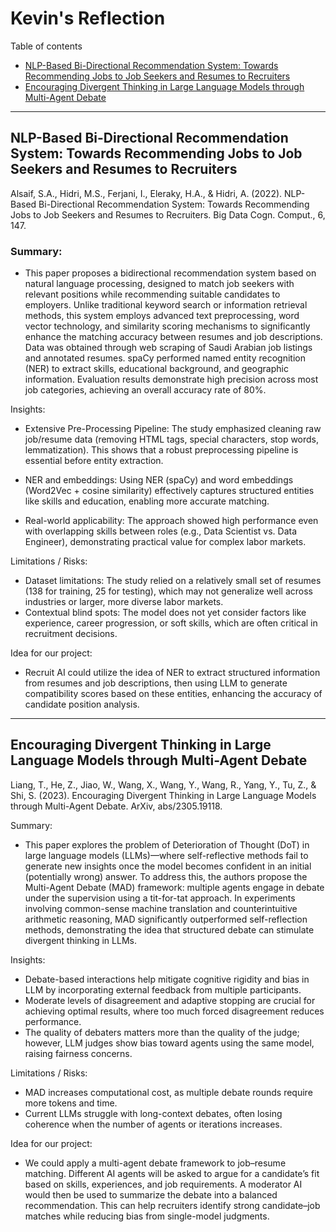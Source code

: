 # Kevin's Reflection

Table of contents
- [NLP-Based Bi-Directional Recommendation System: Towards
 Recommending Jobs to Job Seekers and Resumes to Recruiters](#paper-1)
- [Encouraging Divergent Thinking in Large Language Models through Multi-Agent Debate](#paper-2)

---

<a id="paper-1"></a>

##  NLP-Based Bi-Directional Recommendation System: Towards Recommending Jobs to Job Seekers and Resumes to Recruiters 

Alsaif, S.A., Hidri, M.S., Ferjani, I., Eleraky, H.A., & Hidri, A. (2022). NLP-Based Bi-Directional Recommendation System: Towards Recommending Jobs to Job Seekers and Resumes to Recruiters. Big Data Cogn. Comput., 6, 147.

### Summary:  
- This paper proposes a bidirectional recommendation system based on natural language processing, designed to match job seekers with relevant positions while recommending suitable candidates to employers. Unlike traditional keyword search or information retrieval methods, this system employs advanced text preprocessing, word vector technology, and similarity scoring mechanisms to significantly enhance the matching accuracy between resumes and job descriptions. Data was obtained through web scraping of Saudi Arabian job listings and annotated resumes. spaCy performed named entity recognition (NER) to extract skills, educational background, and geographic information. Evaluation results demonstrate high precision across most job categories, achieving an overall accuracy rate of 80%.

Insights:
-  Extensive Pre-Processing Pipeline: The study emphasized cleaning raw job/resume data (removing HTML tags, special characters, stop words, lemmatization). This shows that a robust preprocessing pipeline is essential before entity extraction.

- NER and embeddings: Using NER (spaCy) and word embeddings (Word2Vec + cosine similarity) effectively captures structured entities like skills and education, enabling more accurate matching.

- Real-world applicability: The approach showed high performance even with overlapping skills between roles (e.g., Data Scientist vs. Data Engineer), demonstrating practical value for complex labor markets.

Limitations / Risks:
- Dataset limitations: The study relied on a relatively small set of resumes (138 for training, 25 for testing), which may not generalize well across industries or larger, more diverse labor markets.
- Contextual blind spots: The model does not yet consider factors like experience, career progression, or soft skills, which are often critical in recruitment decisions.

Idea for our project:
- Recruit AI could utilize the idea of NER to extract structured information from resumes and job descriptions, then using LLM to generate compatibility scores based on these entities, enhancing the accuracy of candidate position analysis.

---

<a id="paper-2"></a>

## Encouraging Divergent Thinking in Large Language Models through Multi-Agent Debate
Liang, T., He, Z., Jiao, W., Wang, X., Wang, Y., Wang, R., Yang, Y., Tu, Z., & Shi, S. (2023). Encouraging Divergent Thinking in Large Language Models through Multi-Agent Debate. ArXiv, abs/2305.19118.

Summary:  
- This paper explores the problem of Deterioration of Thought (DoT) in large language models (LLMs)—where self-reflective methods fail to generate new insights once the model becomes confident in an initial (potentially wrong) answer. To address this, the authors propose the Multi-Agent Debate (MAD) framework: multiple agents engage in debate under the supervision using a tit-for-tat approach. In experiments involving common-sense machine translation and counterintuitive arithmetic reasoning, MAD significantly outperformed self-reflection methods, demonstrating the idea that structured debate can stimulate divergent thinking in LLMs.

Insights:
- Debate-based interactions help mitigate cognitive rigidity and bias in LLM by incorporating external feedback from multiple participants.
- Moderate levels of disagreement and adaptive stopping are crucial for achieving optimal results, where too much forced disagreement reduces performance.
- The quality of debaters matters more than the quality of the judge; however, LLM judges show bias toward agents using the same model, raising fairness concerns.

Limitations / Risks:
- MAD increases computational cost, as multiple debate rounds require more tokens and time.
- Current LLMs struggle with long-context debates, often losing coherence when the number of agents or iterations increases.

Idea for our project:
- We could apply a multi-agent debate framework to job–resume matching. Different AI agents will be asked to argue for a candidate’s fit based on skills, experiences, and job requirements. A moderator AI would then be used to summarize the debate into a balanced recommendation. This can help recruiters identify strong candidate–job matches while reducing bias from single-model judgments.
